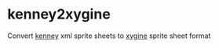 # kenney2xygine

Convert [kenney](kenney.nl) xml sprite sheets to [xygine](github.com/fallahn/xygine) sprite sheet format


